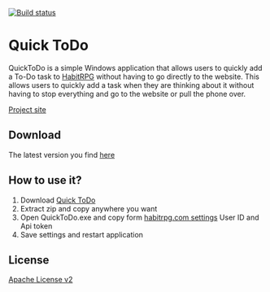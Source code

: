 [![Build status](https://ci.appveyor.com/api/projects/status/tbkg460dyjat30wh?svg=true)](https://ci.appveyor.com/project/marska/quick-todo)

Quick ToDo
=========

QuickToDo is a simple Windows application that allows users to quickly add a To-Do task to [HabitRPG](https://habitrpg.com) without having to go directly to the website. This allows users to quickly add a task when they are thinking about it without having to stop everything and go to the website or pull the phone over.

[Project site](http://marska.github.io/habitrpg-quick-todo/)

Download
---------

The latest version you find [here](http://marska.github.io/habitrpg-quick-todo/)

How to use it?
---------

1. Download [Quick ToDo](http://marska.github.io/habitrpg-quick-todo/)
2. Extract zip and copy anywhere you want
3. Open QuickToDo.exe and copy form [habitrpg.com settings](https://habitrpg.com/#/options/settings/api) User ID and Api token
4. Save settings and restart application

License
---------

[Apache License v2](https://raw.githubusercontent.com/marska/habitrpg-quick-todo/master/LICENSE)
